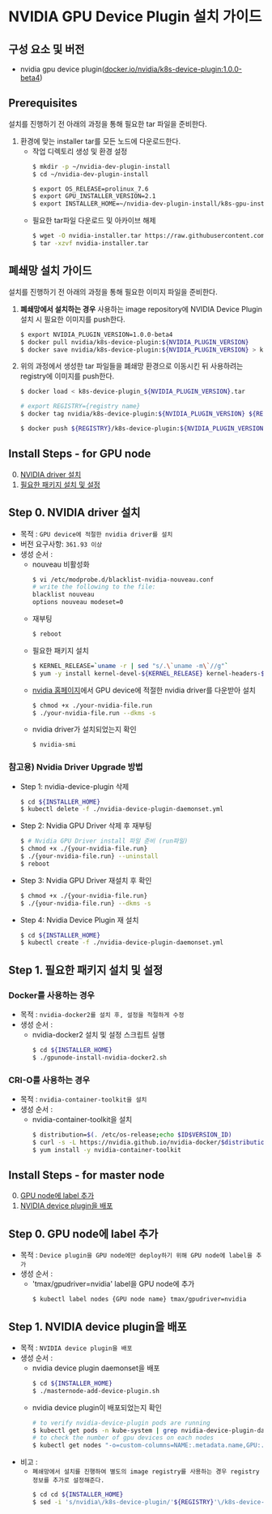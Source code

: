
# NVIDIA GPU Device Plugin 설치 가이드

## 구성 요소 및 버전
* nvidia gpu device plugin([docker.io/nvidia/k8s-device-plugin:1.0.0-beta4](https://hub.docker.com/layers/nvidia/k8s-device-plugin/1.0.0-beta4/images/sha256-76c08ab2780e88142384c6d9da48dae1788555273a5429a3eb67ed68a9bc358a?context=explore))

## Prerequisites
설치를 진행하기 전 아래의 과정을 통해 필요한 tar 파일을 준비한다.
1. 환경에 맞는 installer tar를 모든 노드에 다운로드한다.
    * 작업 디렉토리 생성 및 환경 설정
        ```bash
        $ mkdir -p ~/nvidia-dev-plugin-install
        $ cd ~/nvidia-dev-plugin-install

        $ export OS_RELEASE=prolinux_7.6
        $ export GPU_INSTALLER_VERSION=2.1
        $ export INSTALLER_HOME=~/nvidia-dev-plugin-install/k8s-gpu-installer-${OS_RELEASE}-v${GPU_INSTALLER_VERSION}
        ```
    * 필요한 tar파일 다운로드 및 아카이브 해제
        ```bash
        $ wget -O nvidia-installer.tar https://raw.githubusercontent.com/tmax-cloud/hypercloud-install-guide/master/Pod_GPU%20plugin/nvidia-device-plugin/k8s-gpu-installer-${OS_RELEASE}-v${GPU_INSTALLER_VERSION}.tar
        $ tar -xzvf nvidia-installer.tar
        ```

## 폐쇄망 설치 가이드
설치를 진행하기 전 아래의 과정을 통해 필요한 이미지 파일을 준비한다.
1. **폐쇄망에서 설치하는 경우** 사용하는 image repository에 NVIDIA Device Plugin 설치 시 필요한 이미지를 push한다.
    ```bash
    $ export NVIDIA_PLUGIN_VERSION=1.0.0-beta4
    $ docker pull nvidia/k8s-device-plugin:${NVIDIA_PLUGIN_VERSION}
    $ docker save nvidia/k8s-device-plugin:${NVIDIA_PLUGIN_VERSION} > k8s-device-plugin_${NVIDIA_PLUGIN_VERSION}.tar
    ```

2. 위의 과정에서 생성한 tar 파일들을 폐쇄망 환경으로 이동시킨 뒤 사용하려는 registry에 이미지를 push한다.
    ```bash
    $ docker load < k8s-device-plugin_${NVIDIA_PLUGIN_VERSION}.tar

    # export REGISTRY={registry name}
    $ docker tag nvidia/k8s-device-plugin:${NVIDIA_PLUGIN_VERSION} ${REGISTRY}/k8s-device-plugin:${NVIDIA_PLUGIN_VERSION}

    $ docker push ${REGISTRY}/k8s-device-plugin:${NVIDIA_PLUGIN_VERSION}
    ```

## Install Steps - for GPU node
0. [NVIDIA driver 설치](#step-0-nvidia-driver-설치)
1. [필요한 패키지 설치 및 설정](#step-1-필요한-패키지-설치-및-설정)

## Step 0. NVIDIA driver 설치
* 목적 : `GPU device에 적절한 nvidia driver를 설치`
* 버전 요구사항: `361.93 이상`
* 생성 순서 : 
    * nouveau 비활성화
        ```bash
        $ vi /etc/modprobe.d/blacklist-nvidia-nouveau.conf
        # write the following to the file:
        blacklist nouveau
        options nouveau modeset=0
        ```
    * 재부팅
        ```bash
        $ reboot
        ```
    * 필요한 패키지 설치
        ```bash
        $ KERNEL_RELEASE=`uname -r | sed "s/.\`uname -m\`//g"`
        $ yum -y install kernel-devel-${KERNEL_RELEASE} kernel-headers-${KERNEL_RELEASE} gcc make dkms jq
        ```
    * [nvidia 홈페이지](https://www.nvidia.co.kr/Download/index.aspx)에서 GPU device에 적절한 nvidia driver를 다운받아 설치
        ```bash
        $ chmod +x ./your-nvidia-file.run
        $ ./your-nvidia-file.run --dkms -s
        ```
    * nvidia driver가 설치되었는지 확인
        ```bash
        $ nvidia-smi
        ```
### 참고용) Nvidia Driver Upgrade 방법
- Step 1: nvidia-device-plugin 삭제
    ```bash
    $ cd ${INSTALLER_HOME}
    $ kubectl delete -f ./nvidia-device-plugin-daemonset.yml
    ```
- Step 2: Nvidia GPU Driver 삭제 후 재부팅
    ```bash
    $ # Nvidia GPU Driver install 파일 준비 (run파일)
    $ chmod +x ./{your-nvidia-file.run}
    $ ./{your-nvidia-file.run} --uninstall
    $ reboot
    ```
- Step 3: Nvidia GPU Driver 재설치 후 확인
    ```bash
    $ chmod +x ./{your-nvidia-file.run}
    $ ./{your-nvidia-file.run} --dkms -s
    ```
- Step 4: Nvidia Device Plugin 재 설치
    ```bash
    $ cd ${INSTALLER_HOME}
    $ kubectl create -f ./nvidia-device-plugin-daemonset.yml
    ```

## Step 1. 필요한 패키지 설치 및 설정
### Docker를 사용하는 경우
* 목적 : `nvidia-docker2를 설치 후, 설정을 적절하게 수정`
* 생성 순서 : 
    * nvidia-docker2 설치 및 설정 스크립트 실행
        ```bash
        $ cd ${INSTALLER_HOME}
        $ ./gpunode-install-nvidia-docker2.sh
        ```
### CRI-O를 사용하는 경우
* 목적 : `nvidia-container-toolkit을 설치`
* 생성 순서 : 
    * nvidia-container-toolkit을 설치
        ```bash
        $ distribution=$(. /etc/os-release;echo $ID$VERSION_ID)
        $ curl -s -L https://nvidia.github.io/nvidia-docker/$distribution/nvidia-docker.repo | sudo tee /etc/yum.repos.d/nvidia-docker.repo
        $ yum install -y nvidia-container-toolkit
        ```

## Install Steps - for master node
0. [GPU node에 label 추가](#step-0-gpu-node에-label-추가)
1. [NVIDIA device plugin을 배포](#step-1-nvidia-device-plugin을-배포)

## Step 0. GPU node에 label 추가
* 목적 : `Device plugin을 GPU node에만 deploy하기 위해 GPU node에 label을 추가`
* 생성 순서 : 
    * 'tmax/gpudriver=nvidia' label을 GPU node에 추가
        ```bash
        $ kubectl label nodes {GPU node name} tmax/gpudriver=nvidia
        ```
## Step 1. NVIDIA device plugin을 배포
* 목적 : `NVIDIA device plugin을 배포`
* 생성 순서 : 
    * nvidia device plugin daemonset을 배포
        ```bash
        $ cd ${INSTALLER_HOME}
        $ ./masternode-add-device-plugin.sh
        ```
    * nvidia device plugin이 배포되었는지 확인
        ```bash
        # to verify nvidia-device-plugin pods are running
        $ kubectl get pods -n kube-system | grep nvidia-device-plugin-daemonset
        # to check the number of gpu devices on each nodes
        $ kubectl get nodes "-o=custom-columns=NAME:.metadata.name,GPU:.status.allocatable.nvidia\.com/gpu"
        ```
* 비고 :
    * `폐쇄망에서 설치를 진행하여 별도의 image registry를 사용하는 경우 registry 정보를 추가로 설정해준다.`
        ```bash
        $ cd cd ${INSTALLER_HOME}
        $ sed -i 's/nvidia\/k8s-device-plugin/'${REGISTRY}'\/k8s-device-plugin/g' nvidia-device-plugin-daemonset.yml
        ```